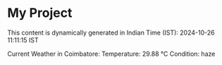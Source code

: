 # My Project

This content is dynamically generated in Indian Time (IST): 2024-10-26 11:11:15 IST


Current Weather in Coimbatore:
Temperature: 29.88 °C
Condition: haze
